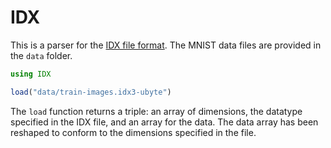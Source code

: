 # IDX

This is a parser for the [IDX file format](http://yann.lecun.com/exdb/mnist/). The MNIST data files are provided in the ``data`` folder. 

```julia
using IDX

load("data/train-images.idx3-ubyte")
```

The ``load`` function returns a triple: an array of dimensions, the datatype specified in the IDX file, and an array for the data. The data array has been reshaped to conform to the dimensions specified in the file. 
